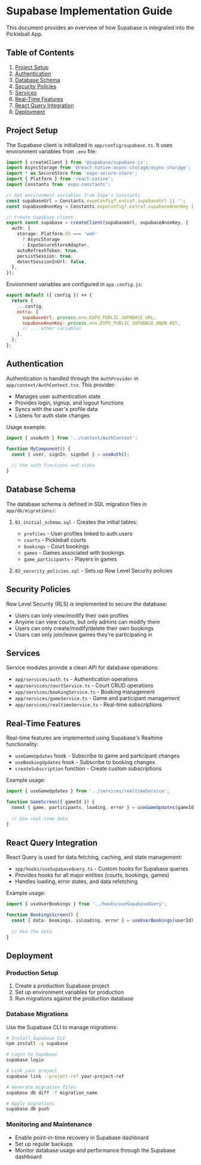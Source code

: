 # Supabase Implementation Guide

This document provides an overview of how Supabase is integrated into the Pickleball App.

## Table of Contents

1. [Project Setup](#project-setup)
2. [Authentication](#authentication)
3. [Database Schema](#database-schema)
4. [Security Policies](#security-policies)
5. [Services](#services)
6. [Real-Time Features](#real-time-features)
7. [React Query Integration](#react-query-integration)
8. [Deployment](#deployment)

## Project Setup

The Supabase client is initialized in `app/config/supabase.ts`. It uses environment variables from `.env` file:

```typescript
import { createClient } from '@supabase/supabase-js';
import AsyncStorage from '@react-native-async-storage/async-storage';
import * as SecureStore from 'expo-secure-store';
import { Platform } from 'react-native';
import Constants from 'expo-constants';

// Get environment variables from Expo's Constants
const supabaseUrl = Constants.expoConfig?.extra?.supabaseUrl || '';
const supabaseAnonKey = Constants.expoConfig?.extra?.supabaseAnonKey || '';

// Create Supabase client
export const supabase = createClient(supabaseUrl, supabaseAnonKey, {
  auth: {
    storage: Platform.OS === 'web' 
      ? AsyncStorage 
      : ExpoSecureStoreAdapter,
    autoRefreshToken: true,
    persistSession: true,
    detectSessionInUrl: false,
  },
});
```

Environment variables are configured in `app.config.js`:

```javascript
export default ({ config }) => {
  return {
    ...config,
    extra: {
      supabaseUrl: process.env.EXPO_PUBLIC_SUPABASE_URL,
      supabaseAnonKey: process.env.EXPO_PUBLIC_SUPABASE_ANON_KEY,
      // ... other variables
    },
  };
};
```

## Authentication

Authentication is handled through the `AuthProvider` in `app/context/AuthContext.tsx`. This provider:

- Manages user authentication state
- Provides login, signup, and logout functions
- Syncs with the user's profile data
- Listens for auth state changes

Usage example:

```typescript
import { useAuth } from '../context/AuthContext';

function MyComponent() {
  const { user, signIn, signOut } = useAuth();
  
  // Use auth functions and state
}
```

## Database Schema

The database schema is defined in SQL migration files in `app/db/migrations/`:

1. `01_initial_schema.sql` - Creates the initial tables:
   - `profiles` - User profiles linked to auth.users
   - `courts` - Pickleball courts
   - `bookings` - Court bookings
   - `games` - Games associated with bookings
   - `game_participants` - Players in games

2. `02_security_policies.sql` - Sets up Row Level Security policies

## Security Policies

Row Level Security (RLS) is implemented to secure the database:

- Users can only view/modify their own profiles
- Anyone can view courts, but only admins can modify them
- Users can only create/modify/delete their own bookings
- Users can only join/leave games they're participating in

## Services

Service modules provide a clean API for database operations:

- `app/services/auth.ts` - Authentication operations
- `app/services/courtService.ts` - Court CRUD operations
- `app/services/bookingService.ts` - Booking management
- `app/services/gameService.ts` - Game and participant management
- `app/services/realtimeService.ts` - Real-time subscriptions

## Real-Time Features

Real-time features are implemented using Supabase's Realtime functionality:

- `useGameUpdates` hook - Subscribe to game and participant changes
- `useBookingUpdates` hook - Subscribe to booking changes
- `createSubscription` function - Create custom subscriptions

Example usage:

```typescript
import { useGameUpdates } from '../services/realtimeService';

function GameScreen({ gameId }) {
  const { game, participants, loading, error } = useGameUpdates(gameId);
  
  // Use real-time data
}
```

## React Query Integration

React Query is used for data fetching, caching, and state management:

- `app/hooks/useSupabaseQuery.ts` - Custom hooks for Supabase queries
- Provides hooks for all major entities (courts, bookings, games)
- Handles loading, error states, and data refetching

Example usage:

```typescript
import { useUserBookings } from '../hooks/useSupabaseQuery';

function BookingsScreen() {
  const { data: bookings, isLoading, error } = useUserBookings(userId);
  
  // Use the data
}
```

## Deployment

### Production Setup

1. Create a production Supabase project
2. Set up environment variables for production
3. Run migrations against the production database

### Database Migrations

Use the Supabase CLI to manage migrations:

```bash
# Install Supabase CLI
npm install -g supabase

# Login to Supabase
supabase login

# Link your project
supabase link --project-ref your-project-ref

# Generate migration files
supabase db diff -f migration_name

# Apply migrations
supabase db push
```

### Monitoring and Maintenance

- Enable point-in-time recovery in Supabase dashboard
- Set up regular backups
- Monitor database usage and performance through the Supabase dashboard 